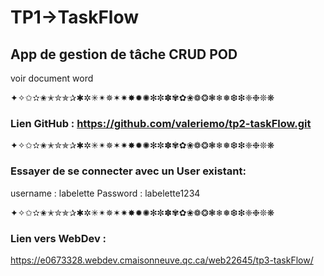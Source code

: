 # TP1->TaskFlow
## App de gestion de tâche CRUD POD

voir document word

✦✧✩✫✬✭✮✯✰✱✲✳✴✵✶✷✸✹✺✻✼✽✾✿❀❁❂❃❄❅❆❇❈❉❊❋

### Lien GitHub : https://github.com/valeriemo/tp2-taskFlow.git

✦✧✩✫✬✭✮✯✰✱✲✳✴✵✶✷✸✹✺✻✼✽✾✿❀❁❂❃❄❅❆❇❈❉❊❋

### Essayer de se connecter avec un User existant: 
username : labelette
Password : labelette1234

✦✧✩✫✬✭✮✯✰✱✲✳✴✵✶✷✸✹✺✻✼✽✾✿❀❁❂❃❄❅❆❇❈❉❊❋

### Lien vers WebDev : 
https://e0673328.webdev.cmaisonneuve.qc.ca/web22645/tp3-taskFlow/
